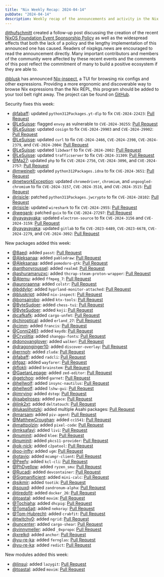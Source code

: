 ```yaml
---
title: "Nix Weekly Recap: 2024-04-14"
pubDate: "2024-04-14"
description: Weekly recap of the announcements and activity in the Nix community and on the NixPkgs package repository.
---
```


[@thufschmitt](https://discourse.nixos.org/u/thufschmitt) created a follow-up post discussing the
creation of the recent [NixOS Foundation Event Sponsorship Policy](https://discourse.nixos.org/t/nixos-foundation-event-sponsorship-policy/43110) as well as the widespread effects that both the
lack of a policy and the lengthy implementation of this announced one has caused. Readers of nixpkgs.news
are encouraged to read the announcement directly. Many important contributors and members of the
community were affected by these recent events and the comments of this post reflect the commitment
of many to build a positive ecosystem if they are able to.

[@blusk](https://discourse.nixos.org/u/blusk) has announced [Nix-inspect](https://discourse.nixos.org/t/nix-inspect-a-tui-for-browsing-nix-configs-and-other-expressions/43180), a TUI for browsing nix configs and other expressions. Providing a more ergonomic and discoverable way to browse Nix
expressions than the Nix REPL, this program should be added to your tool belt right away. The project
can be found on [GitHub](https://github.com/bluskript/nix-inspect).

Security fixes this week:

- [@fabaff](https://github.com/fabaff): updated `python312Packages.yt-dlp` to fix `CVE-2024-22423`: [Pull Request](https://github.com/NixOS/nixpkgs/pull/302958)
- [@LeSuisse](https://github.com/LeSuisse): flagged `envoy` as vulnerable to `CVE-2024-30255`: [Pull Request](https://github.com/NixOS/nixpkgs/pull/303204)
- [@LeSuisse](https://github.com/LeSuisse): updated `cosign` to fix `CVE-2024-29903` and `CVE-2024-29902`: [Pull Request](https://github.com/NixOS/nixpkgs/pull/304017)
- [@LeSuisse](https://github.com/LeSuisse): updated `curl` to fix `CVE-2024-2466`, `CVE-2024-2398`, `CVE-2024-2379`, and `CVE-2024-2004`: [Pull Request](https://github.com/NixOS/nixpkgs/pull/299580)
- [@LeSuisse](https://github.com/LeSuisse): updated `libdwarf` to fix `CVE-2024-2002`: [Pull Request](https://github.com/NixOS/nixpkgs/pull/297049)
- [@LeSuisse](https://github.com/LeSuisse): updated `trafficserver` to fix `CVE-2024-31309`: [Pull Request](https://github.com/NixOS/nixpkgs/pull/303171)
- [@Ma27](https://github.com/Ma27): updated `php` to fix `CVE-2024-2756`, `CVE-2024-3096`, and `CVE-2024-2757`: [Pull Request](https://github.com/NixOS/nixpkgs/pull/303711)
- [@mweinelt](https://github.com/mweinelt): updated `python312Packages.idna` to fix `CVE-2024-3651`: [Pull Request](https://github.com/NixOS/nixpkgs/pull/303552)
- [@networkException](https://github.com/networkException): updated `chromedriver`, `chromium`, and `ungoogled-chromium` to fix `CVE-2024-3157`, `CVE-2024-3516`, and `CVE-2024-3515`: [Pull Request](https://github.com/NixOS/nixpkgs/pull/303377)
- [@risicle](https://github.com/risicle): patched `python311Packages.jwcrypto` to fix `CVE-2024-28102`: [Pull Request](https://github.com/NixOS/nixpkgs/pull/303896)
- [@risicle](https://github.com/risicle): updated `wireshark` to fix `CVE-2024-2955`: [Pull Request](https://github.com/NixOS/nixpkgs/pull/304010)
- [@wegank](https://github.com/wegank): patched `guix` to fix `CVE-2024-27297`: [Pull Request](https://github.com/NixOS/nixpkgs/pull/303024)
- [@yayayayaka](https://github.com/yayayayaka): updated `electron-source` to fix `CVE-2024-3156` and `CVE-2024-3159`: [Pull Request](https://github.com/NixOS/nixpkgs/pull/303274)
- [@yayayayaka](https://github.com/yayayayaka): updated `gitlab` to fix `CVE-2023-6489`, `CVE-2023-6678`, `CVE-2024-2279`, and `CVE-2024-3092`: [Pull Request](https://github.com/NixOS/nixpkgs/pull/303341)

New packages added this week:

- [@8aed](https://github.com/8aed): added `passt`: [Pull Request](https://github.com/NixOS/nixpkgs/pull/265409)
- [@Aleksanaa](https://github.com/Aleksanaa): added `pablodraw`: [Pull Request](https://github.com/NixOS/nixpkgs/pull/287984)
- [@Aleksanaa](https://github.com/Aleksanaa): added `pomodoro-gtk`: [Pull Request](https://github.com/NixOS/nixpkgs/pull/302852)
- [@anthonyroussel](https://github.com/anthonyroussel): added `realmd`: [Pull Request](https://github.com/NixOS/nixpkgs/pull/302083)
- [@ashuramaruzxc](https://github.com/ashuramaruzxc): added `thcrap-steam-proton-wrapper`: [Pull Request](https://github.com/NixOS/nixpkgs/pull/301845)
- [@Atemu](https://github.com/Atemu): added `ffmpeg_7`: [Pull Request](https://github.com/NixOS/nixpkgs/pull/301855)
- [@auroraanna](https://github.com/auroraanna): added `colstr`: [Pull Request](https://github.com/NixOS/nixpkgs/pull/276491)
- [@bddvlpr](https://github.com/bddvlpr): added `hyprland-monitor-attached`: [Pull Request](https://github.com/NixOS/nixpkgs/pull/283262)
- [@bluskript](https://github.com/bluskript): added `nix-inspect`: [Pull Request](https://github.com/NixOS/nixpkgs/pull/303512)
- [@bonsairobo](https://github.com/bonsairobo): added `ktx-tools`: [Pull Request](https://github.com/NixOS/nixpkgs/pull/267009)
- [@ByteSudoer](https://github.com/ByteSudoer): added `chess-tui`: [Pull Request](https://github.com/NixOS/nixpkgs/pull/299048)
- [@ByteSudoer](https://github.com/ByteSudoer): added `koji`: [Pull Request](https://github.com/NixOS/nixpkgs/pull/301090)
- [@cafkafk](https://github.com/cafkafk): added `cargo-unfmt`: [Pull Request](https://github.com/NixOS/nixpkgs/pull/302384)
- [@chiroptical](https://github.com/chiroptical): added `erland_27`: [Pull Request](https://github.com/NixOS/nixpkgs/pull/303750)
- [@cimm](https://github.com/cimm): added `francis`: [Pull Request](https://github.com/NixOS/nixpkgs/pull/298182)
- [@Conni2461](https://github.com/Conni2461): added `keydb`: [Pull Request](https://github.com/NixOS/nixpkgs/pull/301804)
- [@Cryolitia](https://github.com/Cryolitia): added `shanggu-fonts`: [Pull Request](https://github.com/NixOS/nixpkgs/pull/303242)
- [@donovanglover](https://github.com/donovanglover): added `walker`: [Pull Request](https://github.com/NixOS/nixpkgs/pull/296165)
- [@dragonginger10](https://github.com/dragonginger10): added `discover-overlay`: [Pull Request](https://github.com/NixOS/nixpkgs/pull/295938)
- [@errnoh](https://github.com/errnoh): added `zluda`: [Pull Request](https://github.com/NixOS/nixpkgs/pull/288644)
- [@fabaff](https://github.com/fabaff): added `radcli`: [Pull Request](https://github.com/NixOS/nixpkgs/pull/303836)
- [@fgaz](https://github.com/fgaz): added `wayfarer`: [Pull Request](https://github.com/NixOS/nixpkgs/pull/302772)
- [@flokli](https://github.com/flokli): added `brainstem`: [Pull Request](https://github.com/NixOS/nixpkgs/pull/302833)
- [@GaetanLepage](https://github.com/GaetanLepage): added `zed-editor`: [Pull Request](https://github.com/NixOS/nixpkgs/pull/284010)
- [@getchoo](https://github.com/getchoo): added `garnet`: [Pull Request](https://github.com/NixOS/nixpkgs/pull/299566)
- [@hellwolf](https://github.com/hellwolf): added `insync-nautilus`: [Pull Request](https://github.com/NixOS/nixpkgs/pull/302422)
- [@hellwolf](https://github.com/hellwolf): added `lshw-gui`: [Pull Request](https://github.com/NixOS/nixpkgs/pull/302060)
- [@imrying](https://github.com/imrying): added `dstep`: [Pull Request](https://github.com/NixOS/nixpkgs/pull/299797)
- [@isabelroses](https://github.com/isabelroses): added `pace`: [Pull Request](https://github.com/NixOS/nixpkgs/pull/303997)
- [@link2xt](https://github.com/link2xt): added `deltatouch`: [Pull Request](https://github.com/NixOS/nixpkgs/pull/289642)
- [@lukaslihotzki](https://github.com/lukaslihotzki): added multiple Asahi packages: [Pull Request](https://github.com/NixOS/nixpkgs/pull/302205)
- [@marsam](https://github.com/marsam): added `piv-agent`: [Pull Request](https://github.com/NixOS/nixpkgs/pull/302264)
- [@MatthewCroughan](https://github.com/MatthewCroughan): added `cc1541`: [Pull Request](https://github.com/NixOS/nixpkgs/pull/291473)
- [@mattpolzin](https://github.com/mattpolzin): added `pixel-code`: [Pull Request](https://github.com/NixOS/nixpkgs/pull/295147)
- [@mksafavi](https://github.com/mksafavi): added `livi`: [Pull Request](https://github.com/NixOS/nixpkgs/pull/295711)
- [@numinit](https://github.com/numinit): added `klee`: [Pull Request](https://github.com/NixOS/nixpkgs/pull/302984)
- [@numinit](https://github.com/numinit): added `pkcs11-provider`: [Pull Request](https://github.com/NixOS/nixpkgs/pull/300411)
- [@ok-nick](https://github.com/ok-nick): added `c2patool`: [Pull Request](https://github.com/NixOS/nixpkgs/pull/292020)
- [@oo-infty](https://github.com/oo-infty): added `ugm`: [Pull Request](https://github.com/NixOS/nixpkgs/pull/287467)
- [@otavio](https://github.com/otavio): added `mcumgr-client`: [Pull Request](https://github.com/NixOS/nixpkgs/pull/301926)
- [@Peefy](https://github.com/Peefy): added `kcl-cli`: [Pull Request](https://github.com/NixOS/nixpkgs/pull/302488)
- [@PhDyellow](https://github.com/PhDyellow): added `ryzen_smu`: [Pull Request](https://github.com/NixOS/nixpkgs/pull/271342)
- [@Rucadi](https://github.com/Rucadi): added `devcontainer`: [Pull Request](https://github.com/NixOS/nixpkgs/pull/301313)
- [@Sigmanificient](https://github.com/Sigmanificient): added `mini-calc`: [Pull Request](https://github.com/NixOS/nixpkgs/pull/301442)
- [@sikmir](https://github.com/sikmir): added `tootik`: [Pull Request](https://github.com/NixOS/nixpkgs/pull/302053)
- [@souxd](https://github.com/souxd): added `zandronum-alpha`: [Pull Request](https://github.com/NixOS/nixpkgs/pull/271501)
- [@tiredofit](https://github.com/tiredofit): added `docker_26`: [Pull Request](https://github.com/NixOS/nixpkgs/pull/302945)
- [@toastal](https://github.com/toastal): added `movim`: [Pull Request](https://github.com/NixOS/nixpkgs/pull/296641)
- [@Tochiaha](https://github.com/Tochiaha): added `dhcpig`: [Pull Request](https://github.com/NixOS/nixpkgs/pull/300555)
- [@TomaSajt](https://github.com/TomaSajt): added `nekoray`: [Pull Request](https://github.com/NixOS/nixpkgs/pull/300794)
- [@Tom-Hubrecht](https://github.com/Tom-Hubrecht): added `crabfit`: [Pull Request](https://github.com/NixOS/nixpkgs/pull/300917)
- [@twitchy0](https://github.com/twitchy0): added `ngrid`: [Pull Request](https://github.com/NixOS/nixpkgs/pull/301972)
- [@uncenter](https://github.com/uncenter): added `cargo-shear`: [Pull Request](https://github.com/NixOS/nixpkgs/pull/303399)
- [@vinnymeller](https://github.com/vinnymeller): added `_0xpropo`: [Pull Request](https://github.com/NixOS/nixpkgs/pull/303279)
- [@xrelkd](https://github.com/xrelkd): added `anchor`: [Pull Request](https://github.com/NixOS/nixpkgs/pull/302585)
- [@yu-re-ka](https://github.com/yu-re-ka): added `fernglas`: [Pull Request](https://github.com/NixOS/nixpkgs/pull/297416)
- [@yu-re-ka](https://github.com/yu-re-ka): added `redict`: [Pull Request](https://github.com/NixOS/nixpkgs/pull/300049)

New modules added this week:

- [@linsui](https://github.com/linsui): added `lazygit`: [Pull Request](https://github.com/NixOS/nixpkgs/pull/302559)
- [@toastal](https://github.com/toastal): added `movim`: [Pull Request](https://github.com/NixOS/nixpkgs/pull/296641)
